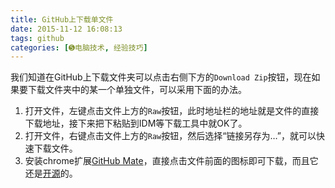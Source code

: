 ```yaml
---
title: GitHub上下载单文件
date: 2015-11-12 16:08:13
tags: github
categories: [➎电脑技术, 经验技巧]
---
```


我们知道在GitHub上下载文件夹可以点击右侧下方的`Download Zip`按钮，现在如果要下载文件夹中的某一个单独文件，可以采用下面的办法。

 1. 打开文件，左键点击文件上方的`Raw`按钮，此时地址栏的地址就是文件的直接下载地址，接下来把下粘贴到IDM等下载工具中就OK了。
 2. 打开文件，右键点击文件上方的`Raw`按钮，然后选择“链接另存为…”，就可以快速下载文件。
 3. 安装chrome扩展[GitHub Mate][1]，直接点击文件前面的图标即可下载，而且它还是[开源][2]的。


  [1]: https://chrome.google.com/webstore/detail/github-mate/baggcehellihkglakjnmnhpnjmkbmpkf
  [2]: https://github.com/camsong/chrome-github-mate